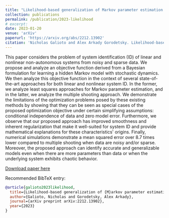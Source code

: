 ```yaml
---
title: "Likelihood-based generalization of Markov parameter estimation and multiple shooting objectives in system identification"
collection: publications
permalink: /publication/2023-likelihood
# excerpt:
date: 2023-01-20
venue: 'arXiv'
paperurl: 'https://arxiv.org/abs/2212.13902'
citation: 'Nicholas Galioto and Alex Arkady Gorodetsky. Likelihood-based generalization of Markov parameter estimation and multiple shooting objectives in system identification. <i>arXiv preprint arXiv:2212.13902</i>, 2023.'
---
```


This paper considers the problem of system identification (ID) of linear and nonlinear non-autonomous systems from noisy and sparse data. We propose and analyze an objective function derived from a Bayesian formulation for learning a hidden Markov model with stochastic dynamics. We then analyze this objective function in the context of several state-of-the-art approaches for both linear and nonlinear system ID. In the former, we analyze least squares approaches for Markov parameter estimation, and in the latter, we analyze the multiple shooting approach. We demonstrate the limitations of the optimization problems posed by these existing methods by showing that they can be seen as special cases of the proposed optimization objective under certain simplifying assumptions: conditional independence of data and zero model error. Furthermore, we observe that our proposed approach has improved smoothness and inherent regularization that make it well-suited for system ID and provide mathematical explanations for these characteristics' origins. Finally, numerical simulations demonstrate a mean squared error over 8.7 times lower compared to multiple shooting when data are noisy and/or sparse. Moreover, the proposed approach can identify accurate and generalizable models even when there are more parameters than data or when the underlying system exhibits chaotic behavior.

[Download paper here](http://ngalioto.github.io/files/galioto2023likelihood.pdf)

Recommended BibTeX entry:
```bibtex
@article{galioto2023likelihood,
  title={Likelihood-based generalization of {M}arkov parameter estimation and multiple shooting objectives in system identification},
  author={Galioto, Nicholas and Gorodetsky, Alex Arkady},
  journal={arXiv preprint arXiv:2212.13902},
  year={2023}
}
```
